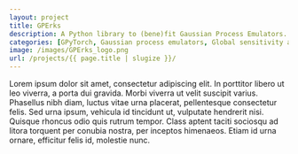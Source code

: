 ```yaml
---
layout: project
title: GPErks
description: A Python library to (bene)fit Gaussian Process Emulators.
categories: [GPyTorch, Gaussian process emulators, Global sensitivity analysis, History matching]
image: /images/GPErks_logo.png
url: /projects/{{ page.title | slugize }}/
---
```


Lorem ipsum dolor sit amet, consectetur adipiscing elit. In porttitor libero ut leo viverra, a porta dui gravida. Morbi viverra ut velit suscipit varius. Phasellus nibh diam, luctus vitae urna placerat, pellentesque consectetur felis. Sed urna ipsum, vehicula id tincidunt ut, vulputate hendrerit nisi. Quisque rhoncus odio quis rutrum tempor. Class aptent taciti sociosqu ad litora torquent per conubia nostra, per inceptos himenaeos. Etiam id urna ornare, efficitur felis id, molestie nunc.
